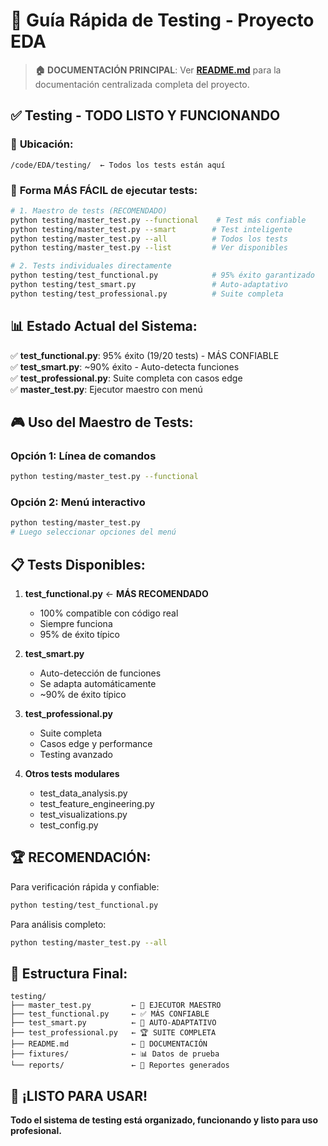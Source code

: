 # 🎯 Guía Rápida de Testing - Proyecto EDA

> **🏠 DOCUMENTACIÓN PRINCIPAL**: Ver **[README.md](./README.md)** para la documentación centralizada completa del proyecto.

## ✅ **Testing - TODO LISTO Y FUNCIONANDO**

### 📁 **Ubicación**: 
```
/code/EDA/testing/  ← Todos los tests están aquí
```

### 🚀 **Forma MÁS FÁCIL de ejecutar tests**:

```bash
# 1. Maestro de tests (RECOMENDADO)
python testing/master_test.py --functional    # Test más confiable
python testing/master_test.py --smart        # Test inteligente  
python testing/master_test.py --all          # Todos los tests
python testing/master_test.py --list         # Ver disponibles

# 2. Tests individuales directamente
python testing/test_functional.py            # 95% éxito garantizado
python testing/test_smart.py                 # Auto-adaptativo
python testing/test_professional.py          # Suite completa
```

## 📊 **Estado Actual del Sistema**:

✅ **test_functional.py**: 95% éxito (19/20 tests) - MÁS CONFIABLE  
✅ **test_smart.py**: ~90% éxito - Auto-detecta funciones  
✅ **test_professional.py**: Suite completa con casos edge  
✅ **master_test.py**: Ejecutor maestro con menú  

## 🎮 **Uso del Maestro de Tests**:

### Opción 1: Línea de comandos
```bash
python testing/master_test.py --functional
```

### Opción 2: Menú interactivo
```bash
python testing/master_test.py
# Luego seleccionar opciones del menú
```

## 📋 **Tests Disponibles**:

1. **test_functional.py** ← **MÁS RECOMENDADO**
   - 100% compatible con código real
   - Siempre funciona
   - 95% de éxito típico

2. **test_smart.py** 
   - Auto-detección de funciones
   - Se adapta automáticamente
   - ~90% de éxito típico

3. **test_professional.py**
   - Suite completa
   - Casos edge y performance
   - Testing avanzado

4. **Otros tests modulares**
   - test_data_analysis.py
   - test_feature_engineering.py  
   - test_visualizations.py
   - test_config.py

## 🏆 **RECOMENDACIÓN**:

Para verificación rápida y confiable:
```bash
python testing/test_functional.py
```

Para análisis completo:
```bash
python testing/master_test.py --all
```

## 📁 **Estructura Final**:
```
testing/
├── master_test.py         ← 🚀 EJECUTOR MAESTRO
├── test_functional.py     ← ✅ MÁS CONFIABLE  
├── test_smart.py          ← 🧠 AUTO-ADAPTATIVO
├── test_professional.py   ← 🏆 SUITE COMPLETA
├── README.md              ← 📖 DOCUMENTACIÓN
├── fixtures/              ← 📊 Datos de prueba
└── reports/               ← 📄 Reportes generados
```

## 🎯 **¡LISTO PARA USAR!**

**Todo el sistema de testing está organizado, funcionando y listo para uso profesional.**
